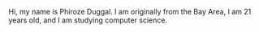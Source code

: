 Hi, my name is Phiroze Duggal. I am originally from the Bay Area, I am 21 years old, and I am studying computer science.
